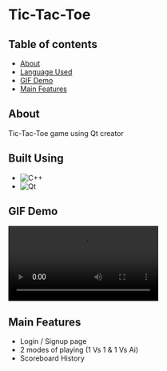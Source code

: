 # Tic-Tac-Toe
##  Table of contents
- [About](#about)
- [Language Used](#tech)
- [GIF Demo](#demo)
- [Main Features](#features)

## About <a name = "about"></a>
Tic-Tac-Toe game using Qt creator 

## Built Using <a name = "tech"></a>
- ![C++](https://img.shields.io/badge/-C++-05122A?style=flat&logo=C++)&nbsp;
- ![Qt](https://img.shields.io/badge/-Qt-05122A?style=flat&logo=Qt)&nbsp;

## GIF Demo <a name = "demo"></a>
![](https://github.com/yousefelbadry1/tic-tac-toe/blob/main/Final%20Result.mp4)

## Main Features <a name ="features"></a>
- Login / Signup page
- 2 modes of playing (1 Vs 1 & 1 Vs Ai)
- Scoreboard History
